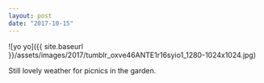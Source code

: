 ```yaml
---
layout: post
date: "2017-10-15"
---
```


![yo yo]({{ site.baseurl }}/assets/images/2017/tumblr_oxve46ANTE1r16syio1_1280-1024x1024.jpg)

Still lovely weather for picnics in the garden.
